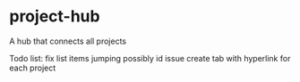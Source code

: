 # project-hub
A hub that connects all projects

Todo list:
    fix list items jumping possibly id issue
create tab with hyperlink for each project